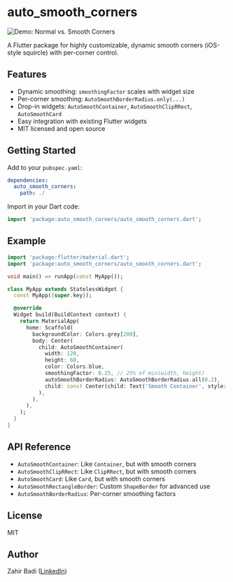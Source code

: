 # auto_smooth_corners

![Demo: Normal vs. Smooth Corners](assets/image.png)

A Flutter package for highly customizable, dynamic smooth corners (iOS-style squircle) with per-corner control.

## Features
- Dynamic smoothing: `smoothingFactor` scales with widget size
- Per-corner smoothing: `AutoSmoothBorderRadius.only(...)`
- Drop-in widgets: `AutoSmoothContainer`, `AutoSmoothClipRRect`, `AutoSmoothCard`
- Easy integration with existing Flutter widgets
- MIT licensed and open source

## Getting Started
Add to your `pubspec.yaml`:
```yaml
dependencies:
  auto_smooth_corners:
    path: ./
```

Import in your Dart code:
```dart
import 'package:auto_smooth_corners/auto_smooth_corners.dart';
```

## Example
```dart
import 'package:flutter/material.dart';
import 'package:auto_smooth_corners/auto_smooth_corners.dart';

void main() => runApp(const MyApp());

class MyApp extends StatelessWidget {
  const MyApp({super.key});

  @override
  Widget build(BuildContext context) {
    return MaterialApp(
      home: Scaffold(
        backgroundColor: Colors.grey[200],
        body: Center(
          child: AutoSmoothContainer(
            width: 120,
            height: 60,
            color: Colors.blue,
            smoothingFactor: 0.25, // 25% of min(width, height)
            autoSmoothBorderRadius: AutoSmoothBorderRadius.all(0.2),
            child: const Center(child: Text('Smooth Container', style: TextStyle(color: Colors.white))),
          ),
        ),
      ),
    );
  }
}
```

## API Reference
- `AutoSmoothContainer`: Like `Container`, but with smooth corners
- `AutoSmoothClipRRect`: Like `ClipRRect`, but with smooth corners
- `AutoSmoothCard`: Like `Card`, but with smooth corners
- `AutoSmoothRectangleBorder`: Custom `ShapeBorder` for advanced use
- `AutoSmoothBorderRadius`: Per-corner smoothing factors

## License
MIT

## Author
Zahir Badi ([LinkedIn](https://www.linkedin.com/in/zahirabbasbadi/))
